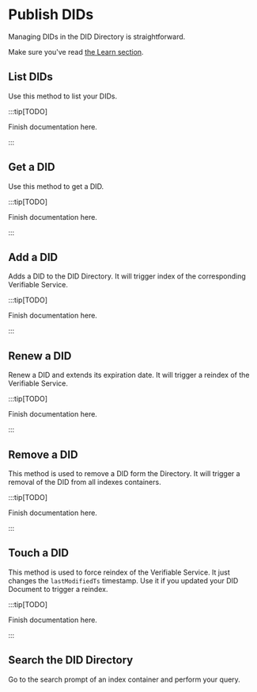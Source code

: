# Publish DIDs

Managing DIDs in the DID Directory is straightforward.

Make sure you've read [the Learn section](../../learn/verifiable-public-registry/verifiable-service-DID-directory).

## List DIDs

Use this method to list your DIDs.

:::tip[TODO]

Finish documentation here.

:::

## Get a DID

Use this method to get a DID.

:::tip[TODO]

Finish documentation here.

:::

## Add a DID

Adds a DID to the DID Directory. It will trigger index of the corresponding Verifiable Service.

:::tip[TODO]

Finish documentation here.

:::

## Renew a DID

Renew a DID and extends its expiration date. It will trigger a reindex of the Verifiable Service.

:::tip[TODO]

Finish documentation here.

:::

## Remove a DID

This method is used to remove a DID form the Directory. It will trigger a removal of the DID from all indexes containers.

:::tip[TODO]

Finish documentation here.

:::

## Touch a DID

This method is used to force reindex of the Verifiable Service. It just changes the `lastModifiedTs` timestamp. Use it if you updated your DID Document to trigger a reindex.

:::tip[TODO]

Finish documentation here.

:::

## Search the DID Directory

Go to the search prompt of an index container and perform your query.
